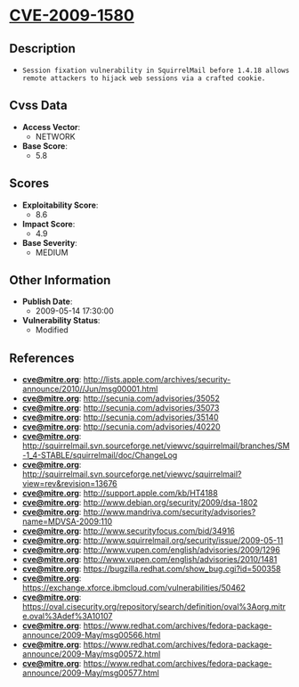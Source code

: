 
# [CVE-2009-1580](http://lists.apple.com/archives/security-announce/2010//Jun/msg00001.html)

## Description

- `Session fixation vulnerability in SquirrelMail before 1.4.18 allows remote attackers to hijack web sessions via a crafted cookie.`

## Cvss Data

- **Access Vector**:
  - NETWORK
- **Base Score**:
  - 5.8

## Scores

- **Exploitability Score**:
  - 8.6
- **Impact Score**:
  - 4.9
- **Base Severity**:
  - MEDIUM

## Other Information

- **Publish Date**:
  - 2009-05-14 17:30:00
- **Vulnerability Status**:
  - Modified

## References

- **cve@mitre.org**: http://lists.apple.com/archives/security-announce/2010//Jun/msg00001.html
- **cve@mitre.org**: http://secunia.com/advisories/35052
- **cve@mitre.org**: http://secunia.com/advisories/35073
- **cve@mitre.org**: http://secunia.com/advisories/35140
- **cve@mitre.org**: http://secunia.com/advisories/40220
- **cve@mitre.org**: http://squirrelmail.svn.sourceforge.net/viewvc/squirrelmail/branches/SM-1_4-STABLE/squirrelmail/doc/ChangeLog
- **cve@mitre.org**: http://squirrelmail.svn.sourceforge.net/viewvc/squirrelmail?view=rev&revision=13676
- **cve@mitre.org**: http://support.apple.com/kb/HT4188
- **cve@mitre.org**: http://www.debian.org/security/2009/dsa-1802
- **cve@mitre.org**: http://www.mandriva.com/security/advisories?name=MDVSA-2009:110
- **cve@mitre.org**: http://www.securityfocus.com/bid/34916
- **cve@mitre.org**: http://www.squirrelmail.org/security/issue/2009-05-11
- **cve@mitre.org**: http://www.vupen.com/english/advisories/2009/1296
- **cve@mitre.org**: http://www.vupen.com/english/advisories/2010/1481
- **cve@mitre.org**: https://bugzilla.redhat.com/show_bug.cgi?id=500358
- **cve@mitre.org**: https://exchange.xforce.ibmcloud.com/vulnerabilities/50462
- **cve@mitre.org**: https://oval.cisecurity.org/repository/search/definition/oval%3Aorg.mitre.oval%3Adef%3A10107
- **cve@mitre.org**: https://www.redhat.com/archives/fedora-package-announce/2009-May/msg00566.html
- **cve@mitre.org**: https://www.redhat.com/archives/fedora-package-announce/2009-May/msg00572.html
- **cve@mitre.org**: https://www.redhat.com/archives/fedora-package-announce/2009-May/msg00577.html
